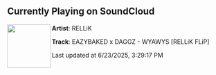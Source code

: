 ## Currently Playing on SoundCloud

[<img align="left" width="100" src="https://i1.sndcdn.com/artworks-l65SnsPNO8PtszPQ-sxyiYw-t500x500.jpg">](https://soundcloud.com/digicolrecords/90ba961e-e383-4000-a444-69e5447a98be)

**Artist**: RELLiK 

**Track**: EAZYBAKED x DAGGZ - WYAWYS [RELLiK FLiP]

Last updated at 6/23/2025, 3:29:17 PM

